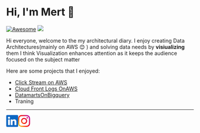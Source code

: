 Hi, I'm Mert :wave:
===================
[![Awesome](https://cdn.rawgit.com/sindresorhus/awesome/d7305f38d29fed78fa85652e3a63e154dd8e8829/media/badge.svg)](https://github.com/sindresorhus/awesome)
![](https://komarev.com/ghpvc/?username=mertse7en&color=orange)

Hi everyone, welcome to the my architectural diary. I enjoy creating Data Architectures(mainly on AWS :blush: ) and solving data needs by **visiualizing** them I think Visualization enhances attention as it keeps the audience focused on the subject matter

Here are some projects that I enjoyed:

- [Click Stream on AWS](projects/1-ClickStreamonAWS/README.md)
- [Cloud Front Logs OnAWS](projects/2-%20CloudFrontLogs/READMe.md)
- [DatamartsOnBigquery](projects/3-%20DatamartsOnBigQuery/README.md)
- Traning 


- - -

<a href="https://www.linkedin.com/in/mert-seven-439935149/">
    <img height="32" align="left" alt="LinkedIn" src="img/icons/linkedin.png" />
</a>

<a href="https://www.instagram.com/mertseven7/">
    <img height="32" align="left" alt="Instagram" src="img/icons/instagram.png" />
</a>

